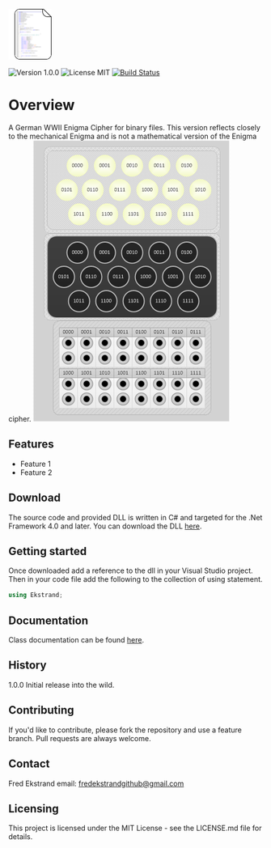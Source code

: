 ![Project type](https://github.com/FredEkstrand/ImageFiles/raw/master/CodeIcon.png )

![Version 1.0.0](https://img.shields.io/badge/Version-1.0.0-brightgreen.svg) ![License MIT](https://img.shields.io/badge/Licence-MIT-blue.svg) [![Build Status](https://travis-ci.org/FredEkstrand/EnigmaBinaryCipher.svg?branch=master)](https://travis-ci.org/FredEkstrand/EnigmaBinaryCipher)
# Overview
A German WWII Enigma Cipher for binary files.
This version reflects closely to the mechanical Enigma and is not a mathematical version of the Enigma cipher.
![image](https://github.com/FredEkstrand/ImageFiles/raw/master/BinaryEnigma.png)

## Features
* Feature 1
* Feature 2

## Download
The source code and provided DLL is written in C# and targeted for the .Net Framework 4.0 and later.
You can download the DLL [here](https://github.com/FredEkstrand/EnigmaBinaryCipher/releases).

## Getting started
Once downloaded add a reference to the dll in your Visual Studio project.
Then in your code file add the following to the collection of using statement.

```csharp
using Ekstrand;
```

## Documentation
Class documentation can be found [here](http://fredekstrand.github.io/EnigmaBinaryCipher).

## History
 1.0.0 Initial release into the wild.
 
## Contributing

If you'd like to contribute, please fork the repository and use a feature
branch. Pull requests are always welcome.

## Contact
Fred Ekstrand 
email: fredekstrandgithub@gmail.com
## Licensing

This project is licensed under the MIT License - see the LICENSE.md file for details.
